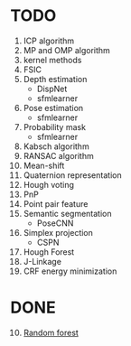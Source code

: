 # TODO

1. ICP algorithm
2. MP and OMP algorithm
3. kernel methods
4. FSIC
5. Depth estimation
    * DispNet
    * sfmlearner
6. Pose estimation
    * sfmlearner
7. Probability mask
    * sfmlearner
8. Kabsch algorithm
9. RANSAC algorithm
11. Mean-shift
12. Quaternion representation
13. Hough voting
14. PnP
15. Point pair feature
16. Semantic segmentation
    * PoseCNN
17. Simplex projection
    * CSPN
18. Hough Forest
19. J-Linkage
20. CRF energy minimization

# DONE
10. [Random forest](./RandomForest/random_forest.ipynb)

